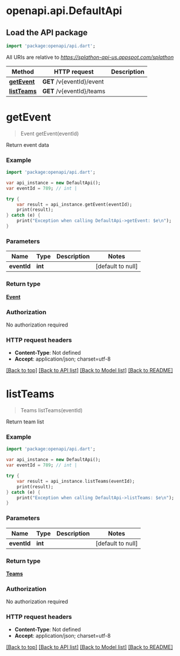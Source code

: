 # openapi.api.DefaultApi

## Load the API package
```dart
import 'package:openapi/api.dart';
```

All URIs are relative to *https://splathon-api-us.appspot.com/splathon*

Method | HTTP request | Description
------------- | ------------- | -------------
[**getEvent**](DefaultApi.md#getEvent) | **GET** /v{eventId}/event | 
[**listTeams**](DefaultApi.md#listTeams) | **GET** /v{eventId}/teams | 


# **getEvent**
> Event getEvent(eventId)



Return event data

### Example 
```dart
import 'package:openapi/api.dart';

var api_instance = new DefaultApi();
var eventId = 789; // int | 

try { 
    var result = api_instance.getEvent(eventId);
    print(result);
} catch (e) {
    print("Exception when calling DefaultApi->getEvent: $e\n");
}
```

### Parameters

Name | Type | Description  | Notes
------------- | ------------- | ------------- | -------------
 **eventId** | **int**|  | [default to null]

### Return type

[**Event**](Event.md)

### Authorization

No authorization required

### HTTP request headers

 - **Content-Type**: Not defined
 - **Accept**: application/json; charset=utf-8

[[Back to top]](#) [[Back to API list]](../README.md#documentation-for-api-endpoints) [[Back to Model list]](../README.md#documentation-for-models) [[Back to README]](../README.md)

# **listTeams**
> Teams listTeams(eventId)



Return team list

### Example 
```dart
import 'package:openapi/api.dart';

var api_instance = new DefaultApi();
var eventId = 789; // int | 

try { 
    var result = api_instance.listTeams(eventId);
    print(result);
} catch (e) {
    print("Exception when calling DefaultApi->listTeams: $e\n");
}
```

### Parameters

Name | Type | Description  | Notes
------------- | ------------- | ------------- | -------------
 **eventId** | **int**|  | [default to null]

### Return type

[**Teams**](Teams.md)

### Authorization

No authorization required

### HTTP request headers

 - **Content-Type**: Not defined
 - **Accept**: application/json; charset=utf-8

[[Back to top]](#) [[Back to API list]](../README.md#documentation-for-api-endpoints) [[Back to Model list]](../README.md#documentation-for-models) [[Back to README]](../README.md)

